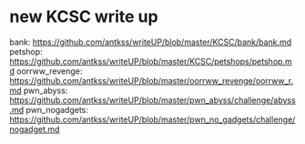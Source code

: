 # new KCSC write up 
bank: https://github.com/antkss/writeUP/blob/master/KCSC/bank/bank.md
petshop: https://github.com/antkss/writeUP/blob/master/KCSC/petshops/petshop.md
oorrww_revenge: https://github.com/antkss/writeUP/blob/master/oorrww_revenge/oorrww_r.md
pwn_abyss: https://github.com/antkss/writeUP/blob/master/pwn_abyss/challenge/abyss.md
pwn_nogadgets: https://github.com/antkss/writeUP/blob/master/pwn_no_gadgets/challenge/nogadget.md

